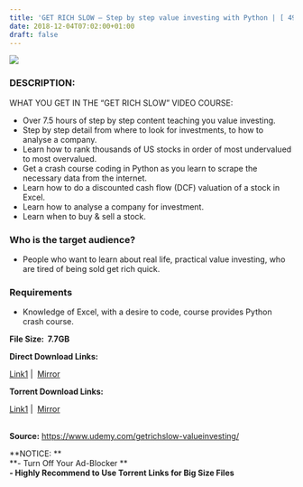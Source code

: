 ```yaml
---
title: 'GET RICH SLOW – Step by step value investing with Python | [ 49.99$ Course For Free ]'
date: 2018-12-04T07:02:00+01:00
draft: false
---
```


  

[![](https://3.bp.blogspot.com/-ZZ12qG3l4HQ/XAYVHnXO7BI/AAAAAAAAAZg/qTkHVt7d5zkGYQBMdRO023Xk0lyWApW_wCLcBGAs/s640/GET-RICH-SLOW-Step-by-step-value-investing-with-Python.jpg)](https://3.bp.blogspot.com/-ZZ12qG3l4HQ/XAYVHnXO7BI/AAAAAAAAAZg/qTkHVt7d5zkGYQBMdRO023Xk0lyWApW_wCLcBGAs/s1600/GET-RICH-SLOW-Step-by-step-value-investing-with-Python.jpg)

### DESCRIPTION:

WHAT YOU GET IN THE “GET RICH SLOW” VIDEO COURSE:  

*   Over 7.5 hours of step by step content teaching you value investing.
*   Step by step detail from where to look for investments, to how to analyse a company.
*   Learn how to rank thousands of US stocks in order of most undervalued to most overvalued.
*   Get a crash course coding in Python as you learn to scrape the necessary data from the internet.
*   Learn how to do a discounted cash flow (DCF) valuation of a stock in Excel.
*   Learn how to analyse a company for investment.
*   Learn when to buy & sell a stock.

### Who is the target audience?

*   People who want to learn about real life, practical value investing, who are tired of being sold get rich quick.

### Requirements

*   Knowledge of Excel, with a desire to code, course provides Python crash course.

  

**File Size:  7.7GB**

**Direct Download Links:**

 [Link1](http://turboagram.com/18521555/get-rich-slow-link1) |  [Mirror](http://turboagram.com/18521555/get-rich-slow-link2)  

**Torrent Download Links:**

 [Link1](http://turboagram.com/18521555/get-rich-slow-torrent1) |  [Mirror](http://turboagram.com/18521555/get-rich-slow-torrent2)

   
**Source:** https://www.udemy.com/getrichslow-valueinvesting/  
  
  
**NOTICE: **  
**\- Turn Off Your Ad-Blocker **  
**\- Highly Recommend to Use Torrent Links for Big Size Files**